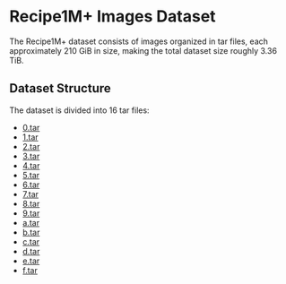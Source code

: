 # Recipe1M+ Images Dataset

The Recipe1M+ dataset consists of images organized in tar files, each approximately 210 GiB in size, making the total dataset size roughly 3.36 TiB.

## Dataset Structure

The dataset is divided into 16 tar files:

- [0.tar](https://eur03.safelinks.protection.outlook.com/?url=http%3A%2F%2Fwednesday.csail.mit.edu%2Ftemporal%2Frelease%2Frecipe1M%2B_images%2Frecipe1M%2B_0.tar&data=02%7C01%7C%7C7b0492c12bdd43ccfe6c08d80898f060%7C0edca4720b7146e696c70a68c10dcb96%7C0%7C0%7C637268800258238152&sdata=JNUWtebBGzYy6fMqobwMEDN3W1aALPfBYFiZL1C%2BPNM%3D&reserved=0)
- [1.tar](https://eur03.safelinks.protection.outlook.com/?url=http%3A%2F%2Fwednesday.csail.mit.edu%2Ftemporal%2Frelease%2Frecipe1M%2B_images%2Frecipe1M%2B_1.tar&data=02%7C01%7C%7C7b0492c12bdd43ccfe6c08d80898f060%7C0edca4720b7146e696c70a68c10dcb96%7C0%7C0%7C637268800258238152&sdata=1F0rCDURye13u%2BtNrnROkd1mQYf1hdzLfI3UKAgJeYM%3D&reserved=0)
- [2.tar](https://eur03.safelinks.protection.outlook.com/?url=http%3A%2F%2Fwednesday.csail.mit.edu%2Ftemporal%2Frelease%2Frecipe1M%2B_images%2Frecipe1M%2B_2.tar&data=02%7C01%7C%7C7b0492c12bdd43ccfe6c08d80898f060%7C0edca4720b7146e696c70a68c10dcb96%7C0%7C0%7C637268800258238152&sdata=uRkDhnIefDV9bTwAhzG7KGLh4%2Br9YtaQLEn1pYXX5XA%3D&reserved=0)
- [3.tar](https://eur03.safelinks.protection.outlook.com/?url=http%3A%2F%2Fwednesday.csail.mit.edu%2Ftemporal%2Frelease%2Frecipe1M%2B_images%2Frecipe1M%2B_3.tar&data=02%7C01%7C%7C7b0492c12bdd43ccfe6c08d80898f060%7C0edca4720b7146e696c70a68c10dcb96%7C0%7C0%7C637268800258248150&sdata=id3BC4ph9WdheHed48v92GrnwElnxkU9x0cvko5xxCM%3D&reserved=0)
- [4.tar](https://eur03.safelinks.protection.outlook.com/?url=http%3A%2F%2Fwednesday.csail.mit.edu%2Ftemporal%2Frelease%2Frecipe1M%2B_images%2Frecipe1M%2B_4.tar&data=02%7C01%7C%7C7b0492c12bdd43ccfe6c08d80898f060%7C0edca4720b7146e696c70a68c10dcb96%7C0%7C0%7C637268800258248150&sdata=q6MlFNy9jCdrQvX7ZNyT1pjNphWvFrU5%2BJWGQq3UE7g%3D&reserved=0)
- [5.tar](https://eur03.safelinks.protection.outlook.com/?url=http%3A%2F%2Fwednesday.csail.mit.edu%2Ftemporal%2Frelease%2Frecipe1M%2B_images%2Frecipe1M%2B_5.tar&data=02%7C01%7C%7C7b0492c12bdd43ccfe6c08d80898f060%7C0edca4720b7146e696c70a68c10dcb96%7C0%7C0%7C637268800258258140&sdata=h%2BH59ZwIQIJ7G0d2Bcz60kUB7ZVQsTkb%2FZliKyZjH6c%3D&reserved=0)
- [6.tar](https://eur03.safelinks.protection.outlook.com/?url=http%3A%2F%2Fwednesday.csail.mit.edu%2Ftemporal%2Frelease%2Frecipe1M%2B_images%2Frecipe1M%2B_6.tar&data=02%7C01%7C%7C7b0492c12bdd43ccfe6c08d80898f060%7C0edca4720b7146e696c70a68c10dcb96%7C0%7C0%7C637268800258258140&sdata=k9E8408ew9r6ZKAh2RaQCFWgjwUwMbiUAhY%2BRlt%2BlfA%3D&reserved=0)
- [7.tar](https://eur03.safelinks.protection.outlook.com/?url=http%3A%2F%2Fwednesday.csail.mit.edu%2Ftemporal%2Frelease%2Frecipe1M%2B_images%2Frecipe1M%2B_7.tar&data=02%7C01%7C%7C7b0492c12bdd43ccfe6c08d80898f060%7C0edca4720b7146e696c70a68c10dcb96%7C0%7C0%7C637268800258268132&sdata=JAVVOeYG83cG27YMolwhwuDO26eQkKDvcK0bWCvMBd0%3D&reserved=0)
- [8.tar](https://eur03.safelinks.protection.outlook.com/?url=http%3A%2F%2Fwednesday.csail.mit.edu%2Ftemporal%2Frelease%2Frecipe1M%2B_images%2Frecipe1M%2B_8.tar&data=02%7C01%7C%7C7b0492c12bdd43ccfe6c08d80898f060%7C0edca4720b7146e696c70a68c10dcb96%7C0%7C0%7C637268800258268132&sdata=UhOJmTxwtKic3pC8RW45Ck6CSFpqWlEVw0Ws%2BnJT4S4%3D&reserved=0)
- [9.tar](https://eur03.safelinks.protection.outlook.com/?url=http%3A%2F%2Fwednesday.csail.mit.edu%2Ftemporal%2Frelease%2Frecipe1M%2B_images%2Frecipe1M%2B_9.tar&data=02%7C01%7C%7C7b0492c12bdd43ccfe6c08d80898f060%7C0edca4720b7146e696c70a68c10dcb96%7C0%7C0%7C637268800258278132&sdata=NHdVaCQPFbktyCgkPo%2BIrDPXnROFCt%2FGBpuauAWWJ6E%3D&reserved=0)
- [a.tar](https://eur03.safelinks.protection.outlook.com/?url=http%3A%2F%2Fwednesday.csail.mit.edu%2Ftemporal%2Frelease%2Frecipe1M%2B_images%2Frecipe1M%2B_a.tar&data=02%7C01%7C%7C7b0492c12bdd43ccfe6c08d80898f060%7C0edca4720b7146e696c70a68c10dcb96%7C0%7C0%7C637268800258278132&sdata=zLjqtd7U2OCyfn5pGdmb%2Bh4ymwCgT%2BoS8S1iZDQ51l0%3D&reserved=0)
- [b.tar](https://eur03.safelinks.protection.outlook.com/?url=http%3A%2F%2Fwednesday.csail.mit.edu%2Ftemporal%2Frelease%2Frecipe1M%2B_images%2Frecipe1M%2B_b.tar&data=02%7C01%7C%7C7b0492c12bdd43ccfe6c08d80898f060%7C0edca4720b7146e696c70a68c10dcb96%7C0%7C0%7C637268800258278132&sdata=MZKi4ESC8aNbhl5atC4xhmh9oQcK205JmGCRYC4AF6c%3D&reserved=0)
- [c.tar](https://eur03.safelinks.protection.outlook.com/?url=http%3A%2F%2Fwednesday.csail.mit.edu%2Ftemporal%2Frelease%2Frecipe1M%2B_images%2Frecipe1M%2B_c.tar&data=02%7C01%7C%7C7b0492c12bdd43ccfe6c08d80898f060%7C0edca4720b7146e696c70a68c10dcb96%7C0%7C0%7C637268800258288121&sdata=%2FQMSMvB1nd8v0alJvfpfxLU4QVuA6zeHH%2FuTd6%2FP%2FIQ%3D&reserved=0) 
- [d.tar](https://eur03.safelinks.protection.outlook.com/?url=http%3A%2F%2Fwednesday.csail.mit.edu%2Ftemporal%2Frelease%2Frecipe1M%2B_images%2Frecipe1M%2B_d.tar&data=02%7C01%7C%7C7b0492c12bdd43ccfe6c08d80898f060%7C0edca4720b7146e696c70a68c10dcb96%7C0%7C0%7C637268800258288121&sdata=rWwdqB2K1oJ9ztGIBuMTCGmLFAshAP2rPoC6uIKHgtw%3D&reserved=0)
- [e.tar](https://eur03.safelinks.protection.outlook.com/?url=http%3A%2F%2Fwednesday.csail.mit.edu%2Ftemporal%2Frelease%2Frecipe1M%2B_images%2Frecipe1M%2B_e.tar&data=02%7C01%7C%7C7b0492c12bdd43ccfe6c08d80898f060%7C0edca4720b7146e696c70a68c10dcb96%7C0%7C0%7C637268800258298121&sdata=pHMZikttjn1IRF8vqh1dSfqKbrT%2B6llmHUCtAjcHLXU%3D&reserved=0)
- [f.tar](https://eur03.safelinks.protection.outlook.com/?url=http%3A%2F%2Fwednesday.csail.mit.edu%2Ftemporal%2Frelease%2Frecipe1M%2B_images%2Frecipe1M%2B_f.tar&data=02%7C01%7C%7C7b0492c12bdd43ccfe6c08d80898f060%7C0edca4720b7146e696c70a68c10dcb96%7C0%7C0%7C637268800258298121&sdata=ZDFKVvN%2F9YRMJNA1aVh11W8hWrmBwzHWBvM3ELyjkIw%3D&reserved=0)